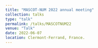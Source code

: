 ```yaml
---
title: "MASCOT-NUM 2022 annual meeting"
collection: talks
type: "talk"
permalink: /talks/MASCOTNUM22
venue: "Talk"
date: 2022-06-07
location: Clermont-Ferrand, France.
---
```


